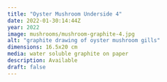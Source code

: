 ```yaml
---
title: "Oyster Mushroom Underside 4"
date: 2022-01-30:14:44Z
year: 2022
image: mushrooms/mushroom-graphite-4.jpg
alt: "graphite drawing of oyster mushroom gills"
dimensions: 16.5x20 cm
media: water soluble graphite on paper
description: Available
draft: false
---
```


